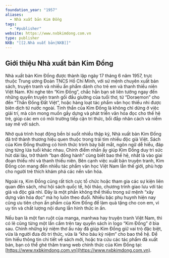 ```yaml
---
foundation_year: "1957"
aliases:
  - Nhà xuất bản Kim Đồng
tags:
  - "#publisher"
website: https://www.nxbkimdong.com.vn
type: publisher
NXB: "[[2.Nhà xuất bản|NXB]]"
---
```

## Giới thiệu Nhà xuất bản Kim Đồng

Nhà xuất bản Kim Đồng được thành lập ngày 17 tháng 6 năm 1957, trực thuộc Trung ương Đoàn TNCS Hồ Chí Minh, với sứ mệnh chuyên xuất bản sách, truyện tranh và nhiều ấn phẩm dành cho trẻ em và thanh thiếu niên Việt Nam. Khi nghe tên “Kim Đồng”, chắc hẳn bạn sẽ liên tưởng ngay đến những quyển truyện tranh gối đầu giường của tuổi thơ, từ “Doraemon” cho đến “Thần Đồng Đất Việt”, hoặc hàng loạt tác phẩm văn học thiếu nhi được biên dịch từ nước ngoài. Tinh thần của Kim Đồng là không chỉ dừng ở việc giải trí, mà còn mong muốn gầy dựng và phát triển văn hóa đọc cho thế hệ trẻ, giúp các em có môi trường tiếp cận tri thức, bồi đắp nhân cách và niềm say mê với sách.

Nhờ quá trình hoạt động bền bỉ suốt nhiều thập kỷ, Nhà xuất bản Kim Đồng đã trở thành thương hiệu quen thuộc trong trái tim nhiều độc giả Việt. Sách của Kim Đồng thường có hình thức trình bày bắt mắt, ngôn ngữ dễ hiểu, đáp ứng từng lứa tuổi khác nhau. Chính điểm nhấn ấy giúp Kim Đồng duy trì sức hút dài lâu, trở thành “bạn đồng hành” cùng biết bao thế hệ, nhất là vào giai đoạn thiếu nhi và thanh thiếu niên. Bên cạnh việc xuất bản truyện tranh, Kim Đồng còn mang đến nhiều tác phẩm văn học Việt Nam lẫn thế giới, phù hợp cho người trẻ thích khám phá các nền văn hóa.

Ngoài ra, Kim Đồng cũng rất tích cực tổ chức hoặc tham gia các sự kiện liên quan đến sách, như hội sách quốc tế, hội thảo, chương trình giao lưu với tác giả và độc giả nhí. Đây là một phần không thể thiếu trong sứ mệnh “xây dựng văn hóa đọc” mà họ luôn theo đuổi. Nhiều bậc phụ huynh hiện nay cũng ưu tiên chọn ấn phẩm của Kim Đồng để làm quà tặng cho con em, vì uy tín và chất lượng nội dung lẫn hình thức in ấn.

Nếu bạn là một fan ruột của manga, manhwa hay truyện tranh Việt Nam, thì có lẽ cũng từng một lần cầm trên tay quyển sách in logo “Kim Đồng” ở bìa sau. Chính những kỷ niệm thơ ấu này đã giúp Kim Đồng giữ vai trò đặc biệt, vừa là người đưa đò tri thức, vừa là “kho báu kỷ niệm” cho bao thế hệ. Để tìm hiểu thông tin chi tiết về sách mới, hoặc tra cứu các tác phẩm đã xuất bản, bạn có thể ghé thăm trang web chính thức của Kim Đồng tại: [https://www.nxbkimdong.com.vn](https://www.nxbkimdong.com.vn).

